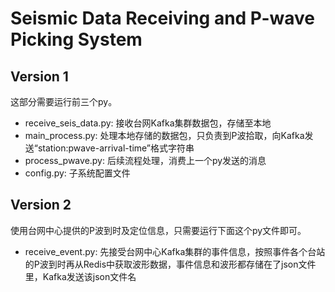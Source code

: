 # Seismic Data Receiving and P-wave Picking System

## Version 1

这部分需要运行前三个py。

- receive_seis_data.py: 接收台网Kafka集群数据包，存储至本地
- main_process.py: 处理本地存储的数据包，只负责到P波拾取，向Kafka发送“station:pwave-arrival-time”格式字符串
- process_pwave.py: 后续流程处理，消费上一个py发送的消息
- config.py: 子系统配置文件



## Version 2

使用台网中心提供的P波到时及定位信息，只需要运行下面这个py文件即可。

-   receive_event.py: 先接受台网中心Kafka集群的事件信息，按照事件各个台站的P波到时再从Redis中获取波形数据，事件信息和波形都存储在了json文件里，Kafka发送该json文件名